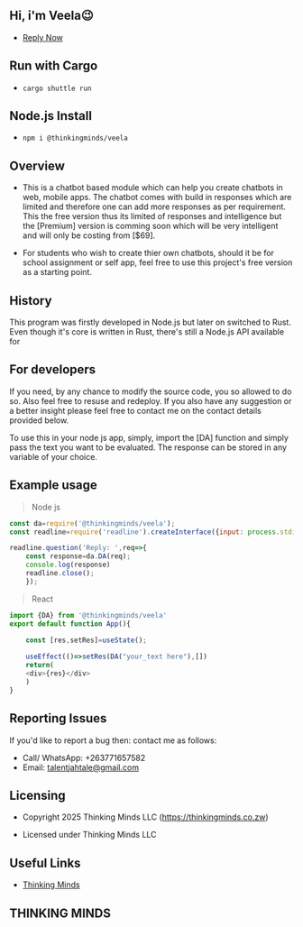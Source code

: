 ## Hi, i'm Veela😉

- [Reply Now](https://thinkingminds.co.zw/veela)


## Run with Cargo
- `cargo shuttle run`

## Node.js Install
- `npm i @thinkingminds/veela`

## Overview
- This is a chatbot based module which can help you create chatbots in web, mobile apps. The chatbot comes with build in responses which are limited and therefore one can add more responses as per requirement. This the free version thus its limited of responses and intelligence but the [Premium] version is comming soon which will be very intelligent and will only be costing from [$69].

- For students who wish to create thier own chatbots, should it be for school assignment or self app, feel free to use this project's free version as a starting point.

## History
This program was firstly developed in Node.js but later on switched to Rust. Even though it's core is written in Rust, there's still a Node.js API available for  
## For developers
If you need, by any chance to modify the source code, you so allowed to do so. Also feel free to resuse and redeploy. If you also have any suggestion or a better insight please feel free to contact me on the contact details provided below.

To use this in your node js app, simply, import the [DA] function and simply pass the text you want to be evaluated. The response can be stored in any variable of your choice.

## Example usage

> Node js
```javascript
const da=require('@thinkingminds/veela');
const readline=require('readline').createInterface({input: process.stdin,output: process.stdout});

readline.question('Reply: ',req=>{
    const response=da.DA(req);
	console.log(response)
	readline.close();
	});
```
> React
```javascript
import {DA} from '@thinkingminds/veela'
export default function App(){

	const [res,setRes]=useState();
	
	useEffect(()=>setRes(DA("your_text here"),[])
	return(
	<div>{res}</div>
	)
}
```

## Reporting Issues
If you'd like to report a bug then: contact me as follows:

- Call/ WhatsApp: +263771657582
- Email: talentjahtale@gmail.com

## Licensing

- Copyright 2025 Thinking Minds LLC (https://thinkingminds.co.zw)

- Licensed under Thinking Minds LLC

## Useful Links

- [Thinking Minds](https://thinkingminds.co.zw)

##  THINKING MINDS
